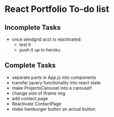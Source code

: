 # React Portfolio To-do list

## Incomplete Tasks
- once sendgrid acct is reactivated:
  - test it
  - push it up to heroku
  
## Complete Tasks
- separate parts in App.js into components
- transfer jquery functionality into react state
- make ProjectsCarousel into a carousel!
- change size of iframe img
- add contact page
- Reactivate ContactPage
- make hamburger button an actual button
